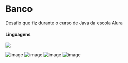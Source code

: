 <h1>Banco</h1>

Desafio que fiz durante o curso de Java da escola Alura

<h4>Linguagens</h4>
<img src=https://img.shields.io/badge/java-%23ED8B00.svg?style=for-the-badge&logo=openjdk&logoColor=white>

![image](https://github.com/Caroline-Teixeira/banco_java_alura/assets/131414771/07043185-5ad0-4673-99a5-3114cef3d9b6)
![image](https://github.com/Caroline-Teixeira/banco_java_alura/assets/131414771/4fad3646-b63e-40b3-8b6d-229854bfe82b)
![image](https://github.com/Caroline-Teixeira/banco_java_alura/assets/131414771/d1a23047-a28e-4f77-9995-25b8fba7df2c)
![image](https://github.com/Caroline-Teixeira/banco_java_alura/assets/131414771/b7b78188-8ca2-44f2-9643-b71c7aa62426)



